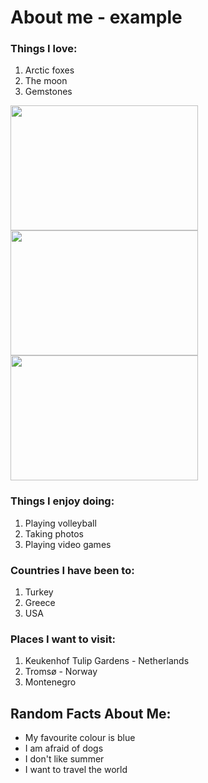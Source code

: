 # About me - example

### Things I love:
1. Arctic foxes
2. The moon
3. Gemstones

<img src="http://t3.gstatic.com/licensed-image?q=tbn:ANd9GcQ_bhag6yqNfYebW_R4xgEFzVdmxni3GTHUQ4OIadFhGuMHs_N8YSvCxL7ks0vp_UUj7MJ1y64ZXkZ_2Kk" width="300" height="200"> <img src="https://www.instyle.com/thmb/IC68yjuWNIPNJHXCpx-qcK1Sqco=/1777x1333/smart/filters:no_upscale():focal(899x598:901x600)/102121-moon-water-lead-2000-d00cbc928a604b818117467988d3ca10.jpg" width="300" height="200"> <img src="https://vamzzz.com/blog/wp-content/uploads/2019/09/gemstones-in-magic.jpg" width="300" height="200">

### Things I enjoy doing:
1. Playing volleyball
2. Taking photos
3. Playing video games

### Countries I have been to:
1. Turkey
2. Greece
3. USA

### Places I want to visit:
1. Keukenhof Tulip Gardens - Netherlands
2. Tromsø - Norway
3. Montenegro

## Random Facts About Me:
- My favourite colour is blue
- I am afraid of dogs
- I don't like summer
- I want to travel the world
